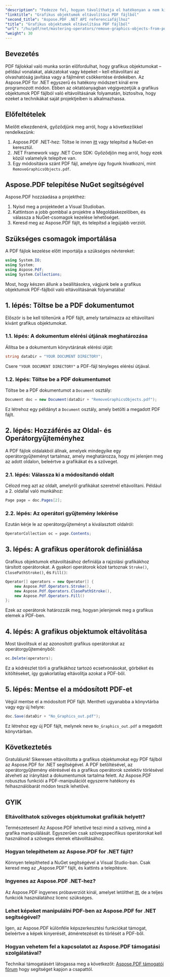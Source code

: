 ```yaml
---
"description": "Fedezze fel, hogyan távolíthatja el hatékonyan a nem kívánt grafikus objektumokat PDF-fájljaiból az Aspose.PDF for .NET segítségével ebben az átfogó útmutatóban. Akár a dokumentum olvashatóságának javítására, akár a fájlméret csökkentésére törekszik."
"linktitle": "Grafikus objektumok eltávolítása PDF fájlból"
"second_title": "Aspose.PDF .NET API referenciafájlhoz"
"title": "Grafikus objektumok eltávolítása PDF fájlból"
"url": "/hu/pdf/net/mastering-operators/remove-graphics-objects-from-pdf-file/"
"weight": 30
---
```


## Bevezetés

PDF fájlokkal való munka során előfordulhat, hogy grafikus objektumokat – például vonalakat, alakzatokat vagy képeket – kell eltávolítani az olvashatóság javítása vagy a fájlméret csökkentése érdekében. Az Aspose.PDF for .NET egyszerű és hatékony módszert kínál erre programozott módon. Ebben az oktatóanyagban végigvezetjük a grafikus objektumok PDF fájlból való eltávolításának folyamatán, biztosítva, hogy ezeket a technikákat saját projektjeiben is alkalmazhassa.

## Előfeltételek

Mielőtt elkezdenénk, győződjünk meg arról, hogy a következőkkel rendelkezünk:

1. Aspose.PDF .NET-hez: Töltse le innen [itt](https://releases.aspose.com/pdf/net/) vagy telepítsd a NuGet-en keresztül.
2. .NET Framework vagy .NET Core SDK: Győződjön meg arról, hogy ezek közül valamelyik telepítve van.
3. Egy módosításra szánt PDF fájl, amelyre úgy fogunk hivatkozni, mint `RemoveGraphicsObjects.pdf`.

## Aspose.PDF telepítése NuGet segítségével

Aspose.PDF hozzáadása a projekthez:

1. Nyisd meg a projektedet a Visual Studioban.
2. Kattintson a jobb gombbal a projektre a Megoldáskezelőben, és válassza a NuGet-csomagok kezelése lehetőséget.
3. Keresd meg az Aspose.PDF fájlt, és telepítsd a legújabb verziót.

## Szükséges csomagok importálása

A PDF fájlok kezelése előtt importálja a szükséges névtereket:

```csharp
using System.IO;
using System;
using Aspose.Pdf;
using System.Collections;
```

Most, hogy készen állunk a beállításokra, vágjunk bele a grafikus objektumok PDF-fájlból való eltávolításának folyamatába!

## 1. lépés: Töltse be a PDF dokumentumot

Először is be kell töltenünk a PDF fájlt, amely tartalmazza az eltávolítani kívánt grafikus objektumokat.

### 1.1. lépés: A dokumentum elérési útjának meghatározása

Állítsa be a dokumentum könyvtárának elérési útját:

```csharp
string dataDir = "YOUR DOCUMENT DIRECTORY";
```

Csere `"YOUR DOCUMENT DIRECTORY"` a PDF-fájl tényleges elérési útjával.

### 1.2. lépés: Töltse be a PDF dokumentumot

Töltse be a PDF dokumentumot a `Document` osztály:

```csharp
Document doc = new Document(dataDir + "RemoveGraphicsObjects.pdf");
```

Ez létrehoz egy példányt a `Document` osztály, amely betölti a megadott PDF fájlt.

## 2. lépés: Hozzáférés az Oldal- és Operátorgyűjteményhez

A PDF fájlok oldalakból állnak, amelyek mindegyike egy operátorgyűjteményt tartalmaz, amely meghatározza, hogy mi jelenjen meg az adott oldalon, beleértve a grafikákat és a szöveget.

### 2.1. lépés: Válassza ki a módosítandó oldalt

Célozd meg azt az oldalt, amelyről grafikákat szeretnél eltávolítani. Például a 2. oldallal való munkához:

```csharp
Page page = doc.Pages[2];
```

### 2.2. lépés: Az operátori gyűjtemény lekérése

Ezután kérje le az operátorgyűjteményt a kiválasztott oldalról:

```csharp
OperatorCollection oc = page.Contents;
```

## 3. lépés: A grafikus operátorok definiálása

Grafikus objektumok eltávolításához definiálja a rajzolási grafikákhoz társított operátorokat. A gyakori operátorok közé tartoznak `Stroke()`, `ClosePathStroke()`, és `Fill()`:

```csharp
Operator[] operators = new Operator[] {
    new Aspose.Pdf.Operators.Stroke(),
    new Aspose.Pdf.Operators.ClosePathStroke(),
    new Aspose.Pdf.Operators.Fill()
};
```

Ezek az operátorok határozzák meg, hogyan jelenjenek meg a grafikus elemek a PDF-ben.

## 4. lépés: A grafikus objektumok eltávolítása

Most távolítsuk el az azonosított grafikus operátorokat az operátorgyűjteményből:

```csharp
oc.Delete(operators);
```

Ez a kódrészlet törli a grafikákhoz tartozó ecsetvonásokat, görbéket és kitöltéseket, így gyakorlatilag eltávolítja azokat a PDF-ből.

## 5. lépés: Mentse el a módosított PDF-et

Végül mentse el a módosított PDF fájlt. Mentheti ugyanabba a könyvtárba vagy egy új helyre:

```csharp
doc.Save(dataDir + "No_Graphics_out.pdf");
```

Ez létrehoz egy új PDF fájlt, melynek neve `No_Graphics_out.pdf` a megadott könyvtárban.

## Következtetés

Gratulálunk! Sikeresen eltávolította a grafikus objektumokat egy PDF fájlból az Aspose.PDF for .NET segítségével. A PDF betöltésével, az operátorgyűjtemény elérésével és a grafikus operátorok szelektív törlésével átveheti az irányítást a dokumentumok tartalma felett. Az Aspose.PDF robusztus funkciói a PDF-manipulációt egyszerre hatékony és felhasználóbarát módon teszik lehetővé.

## GYIK

### Eltávolíthatok szöveges objektumokat grafikák helyett?

Természetesen! Az Aspose.PDF lehetővé teszi mind a szöveg, mind a grafika manipulálását. Egyszerűen csak szövegspecifikus operátorokat kell használnod a szöveges elemek eltávolításához.

### Hogyan telepíthetem az Aspose.PDF for .NET fájlt?

Könnyen telepítheted a NuGet segítségével a Visual Studio-ban. Csak keresd meg az „Aspose.PDF” fájlt, és kattints a telepítésre.

### Ingyenes az Aspose.PDF .NET-hez?

Az Aspose.PDF ingyenes próbaverziót kínál, amelyet letölthet [itt](https://releases.aspose.com/), de a teljes funkciók használatához licenc szükséges.

### Lehet képeket manipulálni PDF-ben az Aspose.PDF for .NET segítségével?

Igen, az Aspose.PDF különféle képszerkesztési funkciókat támogat, beleértve a képek kinyerését, átméretezését és törlését a PDF-ből.

### Hogyan vehetem fel a kapcsolatot az Aspose.PDF támogatási szolgálatával?

Technikai támogatásért látogassa meg a következőt: [Aspose.PDF támogatói fórum](https://forum.aspose.com/c/pdf/10) hogy segítséget kapjon a csapattól.